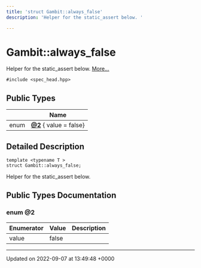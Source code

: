 ```yaml
---
title: 'struct Gambit::always_false'
description: 'Helper for the static_assert below. '

---
```


# Gambit::always_false





Helper for the static_assert below.  [More...](#detailed-description)


`#include <spec_head.hpp>`

## Public Types

|                | Name           |
| -------------- | -------------- |
| enum| **[@2](/documentation/code/classes/structgambit_1_1always__false/#enum-2)** { value = false} |

## Detailed Description

```
template <typename T >
struct Gambit::always_false;
```

Helper for the static_assert below. 
## Public Types Documentation

### enum @2

| Enumerator | Value | Description |
| ---------- | ----- | ----------- |
| value | false|   |




-------------------------------

Updated on 2022-09-07 at 13:49:48 +0000